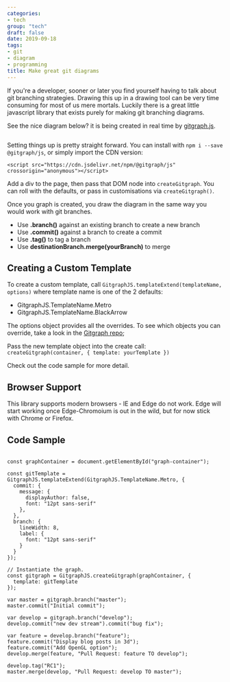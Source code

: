 ```yaml
---
categories:
- tech
group: "tech"
draft: false
date: 2019-09-18
tags:
- git
- diagram
- programming
title: Make great git diagrams
---
```


If you're a developer, sooner or later you find yourself having to talk about git branching strategies. Drawing this up in a drawing tool can be very time consuming for most of us mere mortals. Luckily there is a great little javascript library that exists purely for making git branching diagrams.

<!--more-->

See the nice diagram below? it is being created in real time by [gitgraph.js](https://github.com/nicoespeon/gitgraph.js).

<script src="https://cdn.jsdelivr.net/npm/@gitgraph/js" crossorigin="anonymous"></script>
<div id="graph-container" class="add-scroll" style="overflow-x: auto"></div>

<script>

const graphContainer = document.getElementById("graph-container");

const gitTemplate = GitgraphJS.templateExtend(GitgraphJS.TemplateName.Metro, {
  colors:  ["#979797", "#008fb5", "#009900"],
  commit: {
    message: {
      displayAuthor: false,
      font: "12pt sans-serif",
      displayHash: false
    },
  },
  branch: {
    lineWidth: 8,
    label: {
      font: "12pt sans-serif"
    }
  }
});

// Instantiate the graph.
const gitgraph = GitgraphJS.createGitgraph(graphContainer, {
  template: gitTemplate,
  orientation: "vertical"
});

var master = gitgraph.branch("master");
master.commit("Initial commit");

var develop = gitgraph.branch("develop");
develop.commit("new dev stream").commit("bug fix");

var feature = develop.branch("feature");
feature.commit("Display blog posts in 3d");
feature.commit("Add OpenGL option");
develop.merge(feature, "Pull Request: feature TO develop");

develop.tag("RC1");
master.merge(develop, "Pull Request: develop TO master");


// var m = gitgraph.branch("master");
// var prod = m.branch("production");

// prod.commit("prod commit");

// var iref = prod.branch("1909-q3-iref");
// iref.commit("iref bug fix");
// iref.commit("iref bug fix");

// var mergeb = iref.branch("merges/1909-q3-iref/production-20190916");
// mergeb.commit("");
// mergeb.merge(prod, "merge from production");
// iref.merge(mergeb, "Pull Request back to IREF");

// iref.commit("bug fix");

// prod.commit("prod commit");



</script>

Setting things up is pretty straight forward. You can install with `npm i --save @gitgraph/js`, or simply import the CDN version: 

`<script src="https://cdn.jsdelivr.net/npm/@gitgraph/js" crossorigin="anonymous"></script>`

Add a div to the page, then pass that DOM node into `createGitgraph`. You can roll with the defaults, or pass in customisations via `createGitgraph()`.

Once you graph is created, you draw the diagram in the same way you would work with git branches. 

* Use **.branch()** against an existing branch to create a new branch
* Use **.commit()** against a branch to create a commit
* Use **.tag()** to tag a branch
* Use **destinationBranch.merge(yourBranch)** to merge

## Creating a Custom Template

To create a custom template, call `GitgraphJS.templateExtend(templateName, options)` where template name is one of the 2 defaults: 

- GitgraphJS.TemplateName.Metro
- GitgraphJS.TemplateName.BlackArrow

The options object provides all the overrides. To see which objects you can override, take a look in the [Gitgraph repo](https://github.com/nicoespeon/gitgraph.js/blob/master/packages/gitgraph-core/src/template.ts);

Pass the new template object into the create call: `createGitgraph(container, { template: yourTemplate })`

Check out the code sample for more detail.

## Browser Support

This library supports modern browsers - IE and Edge do not work. Edge will start working once Edge-Chromoium is out in the wild, but for now stick with Chrome or Firefox.

## Code Sample

<pre><code class="language-javascript">
const graphContainer = document.getElementById("graph-container");

const gitTemplate = GitgraphJS.templateExtend(GitgraphJS.TemplateName.Metro, {
  commit: {
    message: {
      displayAuthor: false,
      font: "12pt sans-serif"
    },
  },
  branch: {
    lineWidth: 8,
    label: {
      font: "12pt sans-serif"
    }
  }
});

// Instantiate the graph.
const gitgraph = GitgraphJS.createGitgraph(graphContainer, {
  template: gitTemplate
});

var master = gitgraph.branch("master");
master.commit("Initial commit");

var develop = gitgraph.branch("develop");
develop.commit("new dev stream").commit("bug fix");

var feature = develop.branch("feature");
feature.commit("Display blog posts in 3d");
feature.commit("Add OpenGL option");
develop.merge(feature, "Pull Request: feature TO develop");

develop.tag("RC1");
master.merge(develop, "Pull Request: develop TO master");
</code></pre>